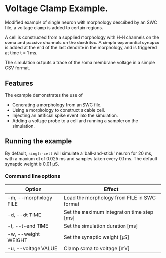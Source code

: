 # Voltage Clamp Example.

Modified example of single neuron with morphology described by an SWC file,
a voltage clamp is added to certain regions.

A cell is constructed from a supplied morphology with H–H channels
on the soma and passive channels on the dendrites. A simple exponential
synapse is added at the end of the last dendrite in the morphology,
and is triggered at time t = 1 ms.

The simulation outputs a trace of the soma membrane voltage in a simple CSV
format.

## Features

The example demonstrates the use of:

* Generating a morphology from an SWC file.
* Using a morphology to construct a cable cell.
* Injecting an artificial spike event into the simulation.
* Adding a voltage probe to a cell and running a sampler on the simulation.

## Running the example

By default, `single-cell` will simulate a 'ball-and-stick' neuron for 20 ms,
with a maxium dt of 0.025 ms and samples taken every 0.1 ms. The default
synaptic weight is 0.01 µS.

### Command line options

| Option                | Effect |
|-----------------------|--------|
| -m, --morphology FILE | Load the morphology from FILE in SWC format |
| -d, --dt TIME         | Set the maximum integration time step [ms] |
| -t, --t-end TIME      | Set the simulation duration [ms] |
| -w, --weight WEIGHT   | Set the synaptic weight [µS] |
| -u, --voltage VALUE   | Clamp soma to voltage [mV] |

